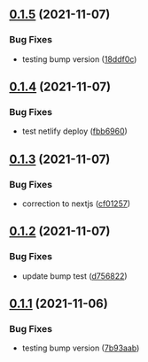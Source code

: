 ## [0.1.5](https://github.com/Mark-Shaun/frontend-nextjs/compare/v0.1.4...v0.1.5) (2021-11-07)


### Bug Fixes

* testing bump version ([18ddf0c](https://github.com/Mark-Shaun/frontend-nextjs/commit/18ddf0c88e2ea9a053cbb1911dde43de77b84e87))



## [0.1.4](https://github.com/Mark-Shaun/frontend-nextjs/compare/v0.1.3...v0.1.4) (2021-11-07)


### Bug Fixes

* test netlify deploy ([fbb6960](https://github.com/Mark-Shaun/frontend-nextjs/commit/fbb69602235363490f4a78aa5296762079ffaaf0))



## [0.1.3](https://github.com/Mark-Shaun/frontend-nextjs/compare/v0.1.2...v0.1.3) (2021-11-07)


### Bug Fixes

* correction to nextjs ([cf01257](https://github.com/Mark-Shaun/frontend-nextjs/commit/cf01257f85780923f403fe6bc20d515c91d471b2))



## [0.1.2](https://github.com/Mark-Shaun/frontend-nextjs/compare/v0.1.1...v0.1.2) (2021-11-07)


### Bug Fixes

* update bump test ([d756822](https://github.com/Mark-Shaun/frontend-nextjs/commit/d756822b8927a7d36941bb205447e072640eb6e8))



## [0.1.1](https://github.com/Mark-Shaun/frontend-nextjs/compare/v0.1.0...v0.1.1) (2021-11-06)


### Bug Fixes

* testing bump version ([7b93aab](https://github.com/Mark-Shaun/frontend-nextjs/commit/7b93aabeb70e3476ed6c3f2167d75af7f0b429ce))




